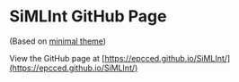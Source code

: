 # SiMLInt GitHub Page

(Based on [minimal theme](https://github.com/pages-themes/minimal/blob/master/index.md))

View the GitHub page at [https://epcced.github.io/SiMLInt/](https://epcced.github.io/SiMLInt/)
